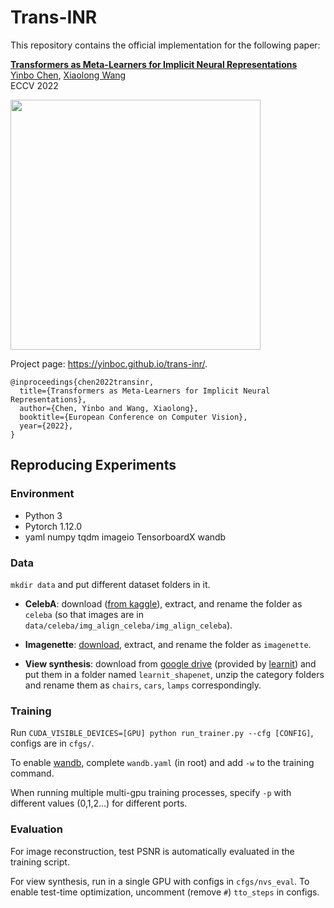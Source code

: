 # Trans-INR

This repository contains the official implementation for the following paper:

[**Transformers as Meta-Learners for Implicit Neural Representations**](https://arxiv.org/abs/2208.02801)
<br>
[Yinbo Chen](https://yinboc.github.io/), [Xiaolong Wang](https://xiaolonw.github.io/)
<br>
ECCV 2022

<img src="https://user-images.githubusercontent.com/10364424/183021009-b0d15bf4-70ec-4402-8f17-0b26ecacc3f9.png" width="400">

Project page: https://yinboc.github.io/trans-inr/.

```
@inproceedings{chen2022transinr,
  title={Transformers as Meta-Learners for Implicit Neural Representations},
  author={Chen, Yinbo and Wang, Xiaolong},
  booktitle={European Conference on Computer Vision},
  year={2022},
}
```

## Reproducing Experiments

### Environment
- Python 3
- Pytorch 1.12.0
- yaml numpy tqdm imageio TensorboardX wandb

### Data

`mkdir data` and put different dataset folders in it.

- **CelebA**: download ([from kaggle](https://www.kaggle.com/datasets/jessicali9530/celeba-dataset)), extract, and rename the folder as `celeba` (so that images are in `data/celeba/img_align_celeba/img_align_celeba`).

- **Imagenette**: [download](https://s3.amazonaws.com/fast-ai-imageclas/imagenette2-320.tgz), extract, and rename the folder as `imagenette`.

- **View synthesis**: download from [google drive](https://drive.google.com/drive/folders/1lRfg-Ov1dd3ldke9Gv9dyzGGTxiFOhIs) (provided by [learnit](https://www.matthewtancik.com/learnit)) and put them in a folder named `learnit_shapenet`, unzip the category folders and rename them as `chairs`, `cars`, `lamps` correspondingly.

### Training

Run `CUDA_VISIBLE_DEVICES=[GPU] python run_trainer.py --cfg [CONFIG]`, configs are in `cfgs/`.

To enable [wandb](https://wandb.ai/home), complete `wandb.yaml` (in root) and add `-w` to the training command.

When running multiple multi-gpu training processes, specify `-p` with different values (0,1,2...) for different ports.

### Evaluation

For image reconstruction, test PSNR is automatically evaluated in the training script.

For view synthesis, run in a single GPU with configs in `cfgs/nvs_eval`. To enable test-time optimization, uncomment (remove `#`) `tto_steps` in configs.
